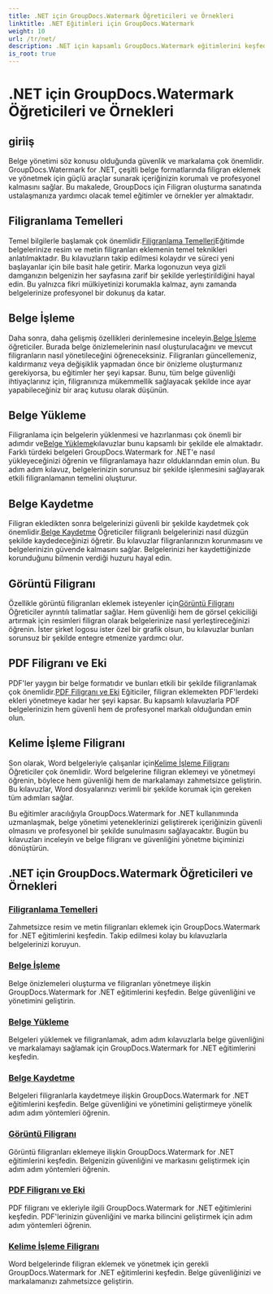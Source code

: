 ```yaml
---
title: .NET için GroupDocs.Watermark Öğreticileri ve Örnekleri
linktitle: .NET Eğitimleri için GroupDocs.Watermark
weight: 10
url: /tr/net/
description: .NET için kapsamlı GroupDocs.Watermark eğitimlerini keşfedin. Adım adım kılavuzlarla çeşitli belge formatlarında filigran eklemeyi, yönetmeyi ve güvenliğini sağlamayı öğrenin.
is_root: true
---
```


# .NET için GroupDocs.Watermark Öğreticileri ve Örnekleri

## giriiş

Belge yönetimi söz konusu olduğunda güvenlik ve markalama çok önemlidir. GroupDocs.Watermark for .NET, çeşitli belge formatlarında filigran eklemek ve yönetmek için güçlü araçlar sunarak içeriğinizin korumalı ve profesyonel kalmasını sağlar. Bu makalede, GroupDocs için Filigran oluşturma sanatında ustalaşmanıza yardımcı olacak temel eğitimler ve örnekler yer almaktadır.

## Filigranlama Temelleri

 Temel bilgilerle başlamak çok önemlidir.[Filigranlama Temelleri](./watermarking-basics/)Eğitimde belgelerinize resim ve metin filigranları eklemenin temel teknikleri anlatılmaktadır. Bu kılavuzların takip edilmesi kolaydır ve süreci yeni başlayanlar için bile basit hale getirir. Marka logonuzun veya gizli damganızın belgenizin her sayfasına zarif bir şekilde yerleştirildiğini hayal edin. Bu yalnızca fikri mülkiyetinizi korumakla kalmaz, aynı zamanda belgelerinize profesyonel bir dokunuş da katar.

## Belge İşleme

 Daha sonra, daha gelişmiş özellikleri derinlemesine inceleyin.[Belge İşleme](./document-manipulation/) öğreticiler. Burada belge önizlemelerinin nasıl oluşturulacağını ve mevcut filigranların nasıl yönetileceğini öğreneceksiniz. Filigranları güncellemeniz, kaldırmanız veya değişiklik yapmadan önce bir önizleme oluşturmanız gerekiyorsa, bu eğitimler her şeyi kapsar. Bunu, tüm belge güvenliği ihtiyaçlarınız için, filigranınıza mükemmellik sağlayacak şekilde ince ayar yapabileceğiniz bir araç kutusu olarak düşünün.

## Belge Yükleme

 Filigranlama için belgelerin yüklenmesi ve hazırlanması çok önemli bir adımdır ve[Belge Yükleme](./document-loadings/)kılavuzlar bunu kapsamlı bir şekilde ele almaktadır. Farklı türdeki belgeleri GroupDocs.Watermark for .NET'e nasıl yükleyeceğinizi öğrenin ve filigranlamaya hazır olduklarından emin olun. Bu adım adım kılavuz, belgelerinizin sorunsuz bir şekilde işlenmesini sağlayarak etkili filigranlamanın temelini oluşturur.

## Belge Kaydetme

 Filigran ekledikten sonra belgelerinizi güvenli bir şekilde kaydetmek çok önemlidir.[Belge Kaydetme](./document-savings/) Öğreticiler filigranlı belgelerinizi nasıl düzgün şekilde kaydedeceğinizi öğretir. Bu kılavuzlar filigranlarınızın korunmasını ve belgelerinizin güvende kalmasını sağlar. Belgelerinizi her kaydettiğinizde korunduğunu bilmenin verdiği huzuru hayal edin.

## Görüntü Filigranı

 Özellikle görüntü filigranları eklemek isteyenler için[Görüntü Filigranı](./image-watermarkings/) Öğreticiler ayrıntılı talimatlar sağlar. Hem güvenliği hem de görsel çekiciliği artırmak için resimleri filigran olarak belgelerinize nasıl yerleştireceğinizi öğrenin. İster şirket logosu ister özel bir grafik olsun, bu kılavuzlar bunları sorunsuz bir şekilde entegre etmenize yardımcı olur.

## PDF Filigranı ve Eki

PDF'ler yaygın bir belge formatıdır ve bunları etkili bir şekilde filigranlamak çok önemlidir.[PDF Filigranı ve Eki](./pdf-watermarking-attachments/) Eğiticiler, filigran eklemekten PDF'lerdeki ekleri yönetmeye kadar her şeyi kapsar. Bu kapsamlı kılavuzlarla PDF belgelerinizin hem güvenli hem de profesyonel markalı olduğundan emin olun.

## Kelime İşleme Filigranı

 Son olarak, Word belgeleriyle çalışanlar için[Kelime İşleme Filigranı](./word-processing-watermarkings/) Öğreticiler çok önemlidir. Word belgelerine filigran eklemeyi ve yönetmeyi öğrenin, böylece hem güvenliği hem de markalamayı zahmetsizce geliştirin. Bu kılavuzlar, Word dosyalarınızı verimli bir şekilde korumak için gereken tüm adımları sağlar.

Bu eğitimler aracılığıyla GroupDocs.Watermark for .NET kullanımında uzmanlaşmak, belge yönetimi yeteneklerinizi geliştirerek içeriğinizin güvenli olmasını ve profesyonel bir şekilde sunulmasını sağlayacaktır. Bugün bu kılavuzları inceleyin ve belge filigranı ve güvenliğini yönetme biçiminizi dönüştürün.
## .NET için GroupDocs.Watermark Öğreticileri ve Örnekleri 
### [Filigranlama Temelleri](./watermarking-basics/)
Zahmetsizce resim ve metin filigranları eklemek için GroupDocs.Watermark for .NET eğitimlerini keşfedin. Takip edilmesi kolay bu kılavuzlarla belgelerinizi koruyun.
### [Belge İşleme](./document-manipulation/)
Belge önizlemeleri oluşturma ve filigranları yönetmeye ilişkin GroupDocs.Watermark for .NET eğitimlerini keşfedin. Belge güvenliğini ve yönetimini geliştirin.
### [Belge Yükleme](./document-loadings/)
Belgeleri yüklemek ve filigranlamak, adım adım kılavuzlarla belge güvenliğini ve markalamayı sağlamak için GroupDocs.Watermark for .NET eğitimlerini keşfedin.
### [Belge Kaydetme](./document-savings/)
Belgeleri filigranlarla kaydetmeye ilişkin GroupDocs.Watermark for .NET eğitimlerini keşfedin. Belge güvenliğini ve yönetimini geliştirmeye yönelik adım adım yöntemleri öğrenin.
### [Görüntü Filigranı](./image-watermarkings/)
Görüntü filigranları eklemeye ilişkin GroupDocs.Watermark for .NET eğitimlerini keşfedin. Belgenizin güvenliğini ve markasını geliştirmek için adım adım yöntemleri öğrenin.
### [PDF Filigranı ve Eki](./pdf-watermarking-attachments/)
PDF filigranı ve ekleriyle ilgili GroupDocs.Watermark for .NET eğitimlerini keşfedin. PDF'lerinizin güvenliğini ve marka bilincini geliştirmek için adım adım yöntemleri öğrenin.
### [Kelime İşleme Filigranı](./word-processing-watermarkings/)
Word belgelerinde filigran eklemek ve yönetmek için gerekli GroupDocs.Watermark for .NET eğitimlerini keşfedin. Belge güvenliğinizi ve markalamanızı zahmetsizce geliştirin.